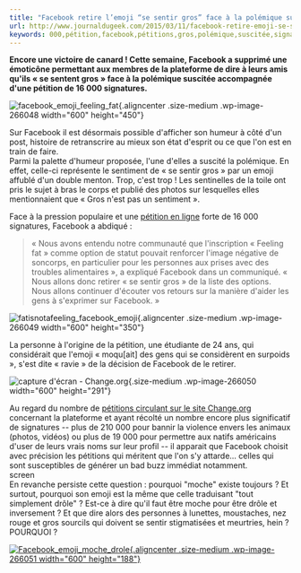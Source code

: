 ```yaml
---
title: "Facebook retire l’emoji “se sentir gros” face à la polémique suscitée"
url: http://www.journaldugeek.com/2015/03/11/facebook-retire-emoji-se-sentir-gros-face-polemique/?utm_campaign=twitter&utm_medium=twitter&utm_source=twitter
keywords: 000,pétition,facebook,pétitions,gros,polémique,suscitée,signatures,face,sentir,sentiment,nombre,photos,lemoji,retire
---
```

**Encore une victoire de canard ! Cette semaine, Facebook a supprimé une émoticône permettant aux membres de la plateforme de dire à leurs amis qu'ils « se sentent gros » face à la polémique suscitée accompagnée d'une pétition de 16 000 signatures.**

![facebook\_emoji\_feeling\_fat](https://www.journaldugeek.com/files/2015/03/facebook_emoji_feeling_fat-600x450.jpg){.aligncenter .size-medium .wp-image-266048 width="600" height="450"}

Sur Facebook il est désormais possible d'afficher son humeur à côté d'un post, histoire de retranscrire au mieux son état d'esprit ou ce que l'on est en train de faire.\
Parmi la palette d'humeur proposée, l'une d'elles a suscité la polémique. En effet, celle-ci représente le sentiment de « se sentir gros » par un emoji affublé d'un double menton. Trop, c'est trop ! Les sentinelles de la toile ont pris le sujet à bras le corps et publié des photos sur lesquelles elles mentionnaient que « Gros n'est pas un sentiment ».

Face à la pression populaire et une [pétition en ligne](https://www.change.org/p/facebook-remove-the-feeling-fat-emoticon-fatisnotafeeling) forte de 16 000 signatures, Facebook a abdiqué :

> « Nous avons entendu notre communauté que l'inscription « Feeling fat » comme option de statut pouvait renforcer l'image négative de soncorps, en particulier pour les personnes aux prises avec des troubles alimentaires », a expliqué Facebook dans un communiqué. « Nous allons donc retirer « se sentir gros » de la liste des options. Nous allons continuer d'écouter vos retours sur la manière d'aider les gens à s'exprimer sur Facebook. »

![fatisnotafeeling\_facebook\_emoji](https://www.journaldugeek.com/files/2015/03/fatisnotafeeling_facebook_emoji-600x350.jpg){.aligncenter .size-medium .wp-image-266049 width="600" height="350"}

La personne à l'origine de la pétition, une étudiante de 24 ans, qui considérait que l'emoji « moqu\[ait\] des gens qui se considèrent en surpoids », s'est dite « ravie » de la décision de Facebook de le retirer.

![capture d\'écran - Change.org](https://www.journaldugeek.com/files/2015/03/change_facebook_emoji_feelingfat-600x291.jpg){.size-medium .wp-image-266050 width="600" height="291"}

Au regard du nombre de [pétitions circulant sur le site Change.org](https://www.change.org/fr/decision-makers/facebook) concernant la plateforme et ayant récolté un nombre encore plus significatif de signatures -- plus de 210 000 pour bannir la violence envers les animaux (photos, vidéos) ou plus de 19 000 pour permettre aux natifs américains d'user de leurs vrais noms sur leur profil -- il apparait que Facebook choisit avec précision les pétitions qui méritent que l'on s'y attarde... celles qui sont susceptibles de générer un bad buzz immédiat notamment.\
screen\
En revanche persiste cette question : pourquoi "moche" existe toujours ? Et surtout, pourquoi son emoji est la même que celle traduisant "tout simplement drôle" ? Est-ce à dire qu'il faut être moche pour être drôle et inversement ? Et que dire alors des personnes à lunettes, moustaches, nez rouge et gros sourcils qui doivent se sentir stigmatisées et meurtries, hein ? POURQUOI ?

[![Facebook\_emoji\_moche\_drole](https://www.journaldugeek.com/files/2015/03/Facebook_emoji_moche_drole-600x188.jpg){.aligncenter .size-medium .wp-image-266051 width="600" height="188"}](https://www.journaldugeek.com/files/2015/03/Facebook_emoji_moche_drole.jpg)
